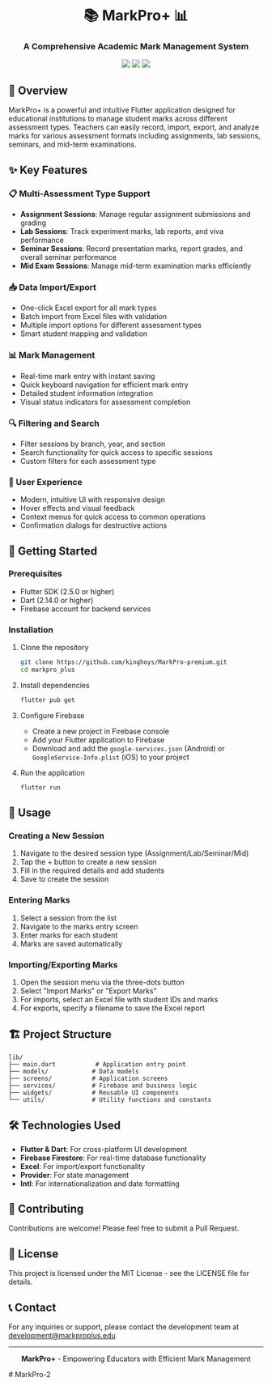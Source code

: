 <div align="center">

# 📚 MarkPro+ 📊

### A Comprehensive Academic Mark Management System

<img src="https://img.shields.io/badge/Flutter-02569B?style=for-the-badge&logo=flutter&logoColor=white" />
<img src="https://img.shields.io/badge/Firebase-FFCA28?style=for-the-badge&logo=firebase&logoColor=black" />
<img src="https://img.shields.io/badge/Dart-0175C2?style=for-the-badge&logo=dart&logoColor=white" />

</div>

## 🌟 Overview

MarkPro+ is a powerful and intuitive Flutter application designed for educational institutions to manage student marks across different assessment types. Teachers can easily record, import, export, and analyze marks for various assessment formats including assignments, lab sessions, seminars, and mid-term examinations.

## ✨ Key Features

### 📋 Multi-Assessment Type Support
- **Assignment Sessions**: Manage regular assignment submissions and grading
- **Lab Sessions**: Track experiment marks, lab reports, and viva performance
- **Seminar Sessions**: Record presentation marks, report grades, and overall seminar performance
- **Mid Exam Sessions**: Manage mid-term examination marks efficiently

### 📥 Data Import/Export
- One-click Excel export for all mark types
- Batch import from Excel files with validation
- Multiple import options for different assessment types
- Smart student mapping and validation

### 📊 Mark Management
- Real-time mark entry with instant saving
- Quick keyboard navigation for efficient mark entry
- Detailed student information integration
- Visual status indicators for assessment completion

### 🔍 Filtering and Search
- Filter sessions by branch, year, and section
- Search functionality for quick access to specific sessions
- Custom filters for each assessment type

### 🧰 User Experience
- Modern, intuitive UI with responsive design
- Hover effects and visual feedback
- Context menus for quick access to common operations
- Confirmation dialogs for destructive actions

## 🚀 Getting Started

### Prerequisites
- Flutter SDK (2.5.0 or higher)
- Dart (2.14.0 or higher)
- Firebase account for backend services

### Installation

1. Clone the repository
   ```bash
   git clone https://github.com/kinghoys/MarkPro-premium.git
   cd markpro_plus
   ```

2. Install dependencies
   ```bash
   flutter pub get
   ```

3. Configure Firebase
   - Create a new project in Firebase console
   - Add your Flutter application to Firebase
   - Download and add the `google-services.json` (Android) or `GoogleService-Info.plist` (iOS) to your project

4. Run the application
   ```bash
   flutter run
   ```

## 📱 Usage

### Creating a New Session
1. Navigate to the desired session type (Assignment/Lab/Seminar/Mid)
2. Tap the + button to create a new session
3. Fill in the required details and add students
4. Save to create the session

### Entering Marks
1. Select a session from the list
2. Navigate to the marks entry screen
3. Enter marks for each student
4. Marks are saved automatically

### Importing/Exporting Marks
1. Open the session menu via the three-dots button
2. Select "Import Marks" or "Export Marks"
3. For imports, select an Excel file with student IDs and marks
4. For exports, specify a filename to save the Excel report

## 🏗️ Project Structure

```
lib/
├── main.dart           # Application entry point
├── models/            # Data models
├── screens/           # Application screens
├── services/          # Firebase and business logic
├── widgets/           # Reusable UI components
└── utils/             # Utility functions and constants
```

## 🛠️ Technologies Used

- **Flutter & Dart**: For cross-platform UI development
- **Firebase Firestore**: For real-time database functionality
- **Excel**: For import/export functionality
- **Provider**: For state management
- **Intl**: For internationalization and date formatting

## 🤝 Contributing

Contributions are welcome! Please feel free to submit a Pull Request.

## 📄 License

This project is licensed under the MIT License - see the LICENSE file for details.

## 📞 Contact

For any inquiries or support, please contact the development team at development@markproplus.edu

---

<div align="center">

**MarkPro+** - Empowering Educators with Efficient Mark Management

</div>
#   M a r k P r o - 2  
 